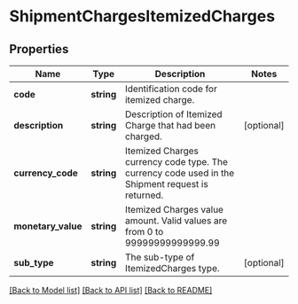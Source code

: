 # ShipmentChargesItemizedCharges

## Properties
Name | Type | Description | Notes
------------ | ------------- | ------------- | -------------
**code** | **string** | Identification code for itemized charge. | 
**description** | **string** | Description of Itemized Charge that had been charged. | [optional] 
**currency_code** | **string** | Itemized Charges currency code type. The currency code used in the Shipment request is returned. | 
**monetary_value** | **string** | Itemized Charges value amount.  Valid values are from 0 to 99999999999999.99 | 
**sub_type** | **string** | The sub-type of ItemizedCharges type. | [optional] 

[[Back to Model list]](../../README.md#documentation-for-models) [[Back to API list]](../../README.md#documentation-for-api-endpoints) [[Back to README]](../../README.md)

